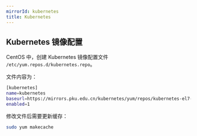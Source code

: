 ```yaml
---
mirrorId: kubernetes
title: Kubernetes
---
```


## Kubernetes 镜像配置

CentOS 中，创建 Kubernetes 镜像配置文件 `/etc/yum.repos.d/kubernetes.repo`。

文件内容为：

```bash
[kubernetes]
name=kubernetes
baseurl=https://mirrors.pku.edu.cn/kubernetes/yum/repos/kubernetes-el7-$basearch
enabled=1
```

修改文件后需要更新缓存：

```bash
sudo yum makecache
```
